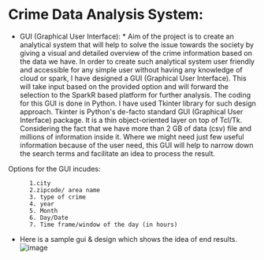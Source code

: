 # Crime Data Analysis System:

* GUI (Graphical User Interface):
      * Aim of the project is to create an analytical system that will help to solve the issue towards the society by giving a visual and detailed overview of the crime information based on the data we have. 
In order to create such analytical system user friendly and accessible for any simple user without having any knowledge of cloud or spark, I have designed a GUI (Graphical User Interface). This will take input based on the provided option and will forward the selection to the SparkR based platform for further analysis.
The coding for this GUI is done in Python. I have used Tkinter library for such design approach. Tkinter is Python's de-facto standard GUI (Graphical User Interface) package. It is a thin object-oriented layer on top of Tcl/Tk.
Considering the fact that we have more than 2 GB of data (csv) file and millions of information inside it. Where we might need just few useful information because of the user need, this GUI will help to narrow down the search terms and facilitate an idea to process the result.

Options for the GUI incudes:

          1.city
          2.zipcode/ area name
          3. type of crime
          4. year
          5. Month
          6. Day/Date
          7. Time frame/window of the day (in hours)

* Here is a sample gui & design which shows the idea of end results.
          ![image](https://cloud.githubusercontent.com/assets/14539985/17390052/0c6e4138-59cf-11e6-8e30-635d0dfc3690.png)




